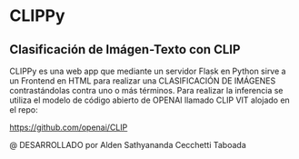 # CLIPPy
## Clasificación de Imágen-Texto con CLIP

CLIPPy es una web app que mediante un servidor Flask en Python sirve a un Frontend en HTML para realizar una CLASIFICACIÓN DE IMÁGENES contrastándolas contra uno o más términos. Para realizar la inferencia se utiliza el modelo de código abierto de OPENAI llamado CLIP VIT alojado en el repo:

https://github.com/openai/CLIP

@ DESARROLLADO por Alden Sathyananda Cecchetti Taboada
